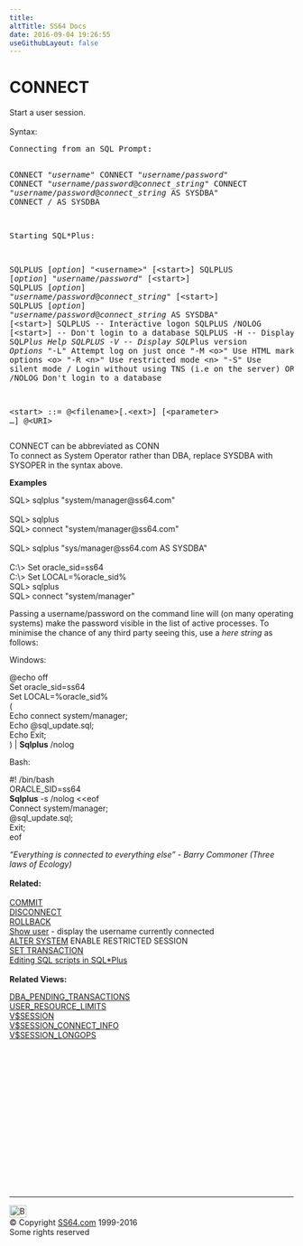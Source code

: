 ```yaml
---
title:
altTitle: SS64 Docs
date: 2016-09-04 19:26:55
useGithubLayout: false
---
```

<!-- #BeginLibraryItem "/Library/head_ora.lbi" --><!-- #EndLibraryItem --><h1>CONNECT</h1> 
<p>Start a user session.<br>
  <br>
  Syntax:</p>
<pre>Connecting from an SQL Prompt:

   CONNECT "<i>username</i>"
   CONNECT "<i>username</i>/<i>password</i>"
   CONNECT "<i>username</i>/<i>password</i>@<i>connect_string</i>"
   CONNECT "<i>username</i>/<i>password</i>@<i>connect_string</i> AS SYSDBA"
   CONNECT / AS SYSDBA

Starting SQL*Plus:

   SQLPLUS  [<i>option</i>] "&lt;username&gt;" [&lt;start&gt;]
   SQLPLUS  [<i>option</i>] "<i>username</i>/<i>password</i>" [&lt;start&gt;]
   SQLPLUS  [<i>option</i>] "<i>username</i>/<i>password</i>@<i>connect_string</i>" [&lt;start&gt;]
   SQLPLUS  [<i>option</i>] "<i>username</i>/<i>password</i>@<i>connect_string</i> AS SYSDBA" [&lt;start&gt;]
   SQLPLUS                     -- Interactive logon
   SQLPLUS /NOLOG [&lt;start&gt;]    -- Don't login to a database
   SQLPLUS -H                  -- Display SQL*Plus Help
   SQLPLUS -V                  -- Display SQL*Plus version
<i>
  Options</i>
     "-L"      Attempt log on just once
     "-M &lt;o&gt;"  Use HTML markup options &lt;o&gt;
     "-R &lt;n&gt;"  Use restricted mode &lt;n&gt;
     "-S"      Use silent mode
     /         Login without using TNS (i.e on the server) ORACLE_SID
     /NOLOG    Don't login to a database

  &lt;start&gt;  ::=
      @&lt;filename&gt;[.&lt;ext&gt;] [&lt;parameter&gt; …]
      @&lt;URI&gt;
</pre>
<p>  CONNECT can be abbreviated as CONN<br>
  To connect as System Operator rather than DBA, replace SYSDBA with SYSOPER in the syntax above.</p>
<p><b>Examples</b></p>
<p class="code">SQL&gt; sqlplus "system/manager@ss64.com"<br>
<br>
SQL&gt; sqlplus <br>
SQL&gt; connect "system/manager@ss64.com"<br>

<br>
SQL&gt; sqlplus "sys/manager@ss64.com AS SYSDBA"<br>
<br>
C:\&gt; Set oracle_sid=ss64<br>
C:\&gt; Set LOCAL=%oracle_sid%<br>
SQL&gt; sqlplus <br>
SQL&gt; connect "system/manager"</p>
<p>Passing a username/password on the command line will (on many operating systems) make the password visible in the list of active processes. To minimise the chance of any third party seeing this, use a <i>here string</i> as follows:</p>
<p>Windows:</p>
<p class="code">@echo off<br>
Set oracle_sid=ss64<br>
Set LOCAL=%oracle_sid%<br>
(<br>
Echo connect system/manager;<br>
Echo @sql_update.sql;<br>
Echo Exit;<br>
) | <b>Sqlplus</b> /nolog</p>
<p>Bash:</p>
<p class="code">#! /bin/bash<br>
ORACLE_SID=ss64<br>
<b>Sqlplus</b> -s /nolog &lt;&lt;eof <br>
Connect system/manager;<br>
@sql_update.sql;<br>
Exit;<br>
eof </p>
<p><i><span class="quote">“Everything is connected to everything else” - Barry Commoner (Three laws of Ecology)</span></i><b><br>
<br>
Related:<br>
</b> <br>
<a href="commit.html">COMMIT</a><br>
<a href="syntax-sqlplus.html">DISCONNECT</a><br>
<a href="rollback.html">ROLLBACK</a><br>
<a href="http://ss64.com/ora/syntax-sqlplus.html">Show user</a> - display the username currently connected
<br>
<a href="system_a.html">ALTER SYSTEM</a> ENABLE RESTRICTED SESSION <br>
<a href="transaction_s.html">SET TRANSACTION</a> <br>
<a href="syntax-sqlplus-edit.html">Editing SQL scripts in SQL*Plus</a><br><br>
<b>Related Views:</b></p>
<p class="code"><a href="../orad/DBA_PENDING_TRANSACTIONS.html">DBA_PENDING_TRANSACTIONS</a><br>                                           
<a href="../orad/USER_RESOURCE_LIMITS.html">USER_RESOURCE_LIMITS</a><br>
<a href="../orav/V$SESSION.html">V$SESSION</a><br> 
<a href="../orav/V$SESSION_CONNECT_INFO.html">V$SESSION_CONNECT_INFO</a><br> 
<a href="../orav/V$SESSION_LONGOPS.html">V$SESSION_LONGOPS</a>
<!-- #BeginLibraryItem "/Library/foot_ora.lbi" --></p><p><script async="" src="//pagead2.googlesyndication.com/pagead/js/adsbygoogle.js"></script>
<!-- oracle-footer -->
<ins class="adsbygoogle" style="display:inline-block;width:300px;height:250px" data-ad-client="ca-pub-6140977852749469" data-ad-slot="4275490898"></ins>
<script>
(adsbygoogle = window.adsbygoogle || []).push({});
</script></p>
<hr>
<div id="bl" class="footer"><a href="#"><img src="../images/top.png" width="30" height="22" alt="Back to the Top"></a></div>
<div id="br" class="footer, tagline">© Copyright <a href="http://ss64.com/">SS64.com</a> 1999-2016<br>
Some rights reserved</div><!-- #EndLibraryItem --><p></p>


